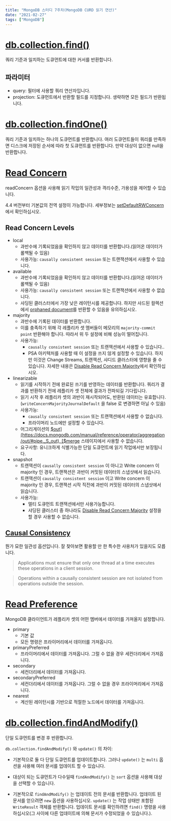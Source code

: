 ```yaml
---
title: "MongoDB 스터디 7주차(MongoDB CURD 읽기 연산)"
date: "2021-02-27"
tags: ["MongoDB"]
---
```


# [db.collection.find()](https://docs.mongodb.com/manual/reference/method/db.collection.find/)

쿼리 기준과 일치하는 도큐먼트에 대한 커서를 반환합니다.

## 파라미터

- query: 필터에 사용할 쿼리 연산자입니다.
- projection: 도큐먼트에서 반환할 필드를 지정합니다. 생략하면 모든 필드가 반환됩니다.

# [db.collection.findOne()](https://docs.mongodb.com/manual/reference/method/db.collection.findOne/)

쿼리 기준과 일치하는 하나의 도큐먼트를 반환합니다.
여러 도큐먼트들이 쿼리를 만족하면 디스크에 저장된 순서에 따라 첫 도큐먼트를 반환합니다.
만약 대상이 없으면 null을 반환합니다.

# [Read Concern](https://docs.mongodb.com/manual/reference/read-concern/)

readConcern 옵션을 사용해 읽기 작업의 일관성과 격리수준, 가용성을 제어할 수 있습니다.

4.4 버전부터 기본값의 전역 설정이 가능합니다. 세부정보는 [setDefaultRWConcern](https://docs.mongodb.com/manual/reference/command/setDefaultRWConcern/#dbcmd.setDefaultRWConcern)에서 확인하십시오.

## Read Concern Levels

- local
	- 과반수에 기록되었음을 확인하지 않고 데이터를 반환합니다.(읽어온 데이터가 롤백될 수 있음)
	- 사용가능: `causally consistent session` 또는 트랜잭션에서 사용할 수 있습니다.
- available
	- 과반수에 기록되었음을 확인하지 않고 데이터를 반환합니다.(읽어온 데이터가 롤백될 수 있음)
	- 사용가능: `causally consistent session` 또는 트랜잭션에서 사용할 수 없습니다.
	- 샤딩된 클러스터에서 가장 낮은 레이턴시를 제공합니다. 하지만 샤드된 컬렉션에서 [orphaned document](https://docs.mongodb.com/manual/reference/glossary/#term-orphaned-document)를 반환할 수 있음을 유의하십시오.
- majority
	- 과반수에 기록된 데이터를 반환합니다.
	- 이를 충족하기 위해 각 레플리카 셋 멤버들이 메모리의 `majority-commit point` 반환해야 합니다. 따라서 위 두 설정에 비해 성능이 떨어집니다.
	- 사용가능:
		- `causally consistent session` 또는 트랜잭션에서 사용할 수 있습니다..
		- PSA 아키텍처를 사용할 때 이 설정을 쓰지 않게 설정할 수 있습니다. 하지만 이것은 Change Streams, 트랜잭션, 샤디드 클러스터에 영향을 줄 수 있습니다. 자세한 내용은 [Disable Read Concern Majority](https://docs.mongodb.com/manual/reference/read-concern-majority/#disable-read-concern-majority)에서 확인하십시오.
- linearizable
	- 읽기를 시작하기 전에 완료된 쓰기를 반영하는 데이터를 반환합니다. 쿼리가 결과를 반환하기 전에 레플리카 셋 전체에 결과가 전파되길 기다립니다.
	- 읽기 시작 후 레플리카 셋의 과반이 재시작되어도, 반환된 데이터는 유효합니다.(`writeConcernMajorityJournalDefault` 을 false 로 변경하면 아닐 수 있음)
	- 사용가능:
		- `causally consistent session` 또는 트랜잭션에서 사용할 수 없습니다.
		- 프라이머리 노드에만 설정할 수 있습니다.
	- 어그리게이션의 [$out](https://docs.mongodb.com/manual/reference/operator/aggregation/out/#pipe._S_out), [$merge](https://docs.mongodb.com/manual/reference/operator/aggregation/merge/#pipe._S_merge) 스테이지에서 사용할 수 없습니다.
	- 요구사항: 유니크하게 식별가능한 단일 도큐먼트에 읽기 작업에서만 보장됩니다.
- snapshot
	- 트랜잭션이 `causally consistent session` 이 아니고 Write concern 이 majority 인 경우, 트랜잭션은 과반이 커밋된 데이터의 스냅샷에서 읽습니다.
	- 트랜잭션이 `causally consistent session` 이고 Write concern 이 majority 인 경우, 트랜잭션 시작 직전에 과반이 커밋된 데이터의 스냅샷에서 읽습니다.
	- 사용가능:
		- 멀티 도큐먼트 트랜잭션에서만 사용가능합니다.
		- 샤딩된 클러스터 중 하나라도 [Disable Read Concern Majority](https://docs.mongodb.com/manual/reference/read-concern-majority/#disable-read-concern-majority) 설정을 할 경우 사용할 수 없습니다.

## [Causal Consistency](https://docs.mongodb.com/manual/core/read-isolation-consistency-recency/#causal-consistency)

뭔가 묘한 일관성 옵션입니다. 잘 찾아보면 활용할 만 한 특수한 사용처가 있을지도 모릅니다.

> Applications must ensure that only one thread at a time executes these operations in a client session.

> Operations within a causally consistent session are not isolated from operations outside the session.

# [Read Preference](https://docs.mongodb.com/manual/core/read-preference/)

MongoDB 클라이언트가 레플리카 셋의 어떤 멤버에서 데이터를 가져올지 설정합니다.

- primary
	- 기본 값
	- 모든 명령은 프라이머리에서 데이터를 가져옵니다.
- primaryPreferred
	- 프라이머리에서 데이터를 가져옵니다. 그럴 수 없을 경우 세컨더리에서 가져옵니다.
- secondary
	- 세컨더리에서 데이터를 가져옵니다.
- secondaryPreferred
	- 세컨더리에서 데이터를 가져옵니다. 그럴 수 없을 경우 프라이머리에서 가져옵니다.
- nearest
	- 계산된 레이턴시를 기반으로 적절한 노드에서 데이터를 가져옵니다.

# [db.collection.findAndModify()](https://docs.mongodb.com/manual/reference/method/db.collection.findAndModify/)

단일 도큐먼트를 변경 후 반환합니다.

`db.collection.findAndModify()` 와 `update()` 의 차이:

- 기본적으로 둘 다 단일 도큐먼트를 업데이트합니다. 그러나 `update()` 는 `multi` 옵션을 사용해 여러 문서를 업데이트 할 수 있습니다.

- 대상이 되는 도큐먼트가 다수일때 `findAndModify()` 는 `sort` 옵션을 사용해 대상을 선택할 수 있습니다.

- 기본적으로 `findAndModify()` 는 업데이트 전의 문서를 반환합니다. 업데이트 된 문서를 얻으려면 `new` 옵션을 사용하십시오. `update()` 는 작업 상태만 포함된 `WriteResult` 객체를 반환합니다. 업데이트 문서를 확인하려면 `find()` 명령을 사용하십시오(그 사이에 다른 업데이트에 의해 문서가 수정되었을 수 있습니다.).
